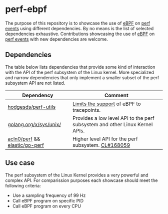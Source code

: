 perf-ebpf
=========

The purpose of this repository is to showcase the use of [eBPF](https://ebpf.io/) on [perf events](https://man7.org/linux/man-pages/man2/perf_event_open.2.html) using different dependencies. By no means is the list of selected dependencies exhaustive. Contributions showcasing the use of [eBPF](https://ebpf.io/) on [perf events](https://man7.org/linux/man-pages/man2/perf_event_open.2.html) with new dependencies are welcome.

Dependencies
------------

The table below lists dependencies that provide some kind of interaction with the API of the perf subsystem of the Linux kernel. More specialized and narrow dependencies that only implement a smaller subset of the perf subsystem API are not listed.

| Dependency | Comment |
| --- | --- |
| [hodgesds/perf-utils](https://github.com/hodgesds/perf-utils#bpf-support) | [Limits the support](https://github.com/hodgesds/perf-utils#bpf-support) of eBPF to tracepoints. | 
| [golang.org/x/sys/unix/](https://pkg.go.dev/golang.org/x/sys/unix)| Provides a low level API to the perf subsystem and other Linux Kernel APIs.|
| [acln0/perf](https://github.com/acln0/perf) && [elastic/go-perf](https://github.com/elastic/go-perf) | Higher level API for the perf subsystem. [CL#168059](https://go-review.googlesource.com/c/sys/+/168059)

Use case
--------
The perf subsystem of the Linux Kernel provides a very powerful and complex API. For comparission purposes each showcase should meet the following criteria:

- Use a sampling frequency of 99 Hz
- Call eBPF program on specific PID
- Call eBPF program on every CPU
